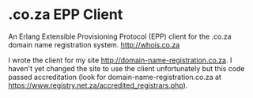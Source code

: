 .co.za EPP Client
=================

An Erlang Extensible Provisioning Protocol (EPP) client for the .co.za domain name registration system.
http://whois.co.za

I wrote the client for my site http://domain-name-registration.co.za. I haven't yet changed the site to
use the client unfortunately but this code passed accreditation (look for domain-name-registration.co.za
at https://www.registry.net.za/accredited_registrars.php). 
